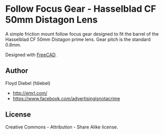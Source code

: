 Follow Focus Gear - Hasselblad CF 50mm Distagon Lens
=============

A simple friction mount follow focus gear designed to fit the barrel of the Hasselblad CF 50mm Distagon prime lens. Gear pitch is the standard 0.8mm.

Designed with [FreeCAD](http://www.freecadweb.org/).

Author
--------
Floyd Diebel (fdiebel)
* <http://emrl.com/>
* <https://www.facebook.com/advertisingisnotacrime> 

License
--------
Creative Commons - Attribution - Share Alike license.  